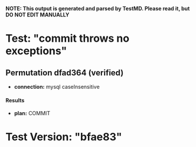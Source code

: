 **NOTE: This output is generated and parsed by TestMD. Please read it, but DO NOT EDIT MANUALLY**

# Test: "commit throws no exceptions" #

## Permutation dfad364 (verified) ##

- **connection:** mysql caseInsensitive

#### Results ####

- **plan:** COMMIT

# Test Version: "bfae83" #